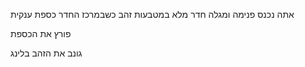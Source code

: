 אתה נכנס פנימה ומגלה חדר מלא במטבעות זהב כשבמרכז החדר כספת ענקית

פורץ את הכספת

גונב את הזהב בלינג
